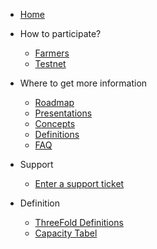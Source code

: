 * [Home](/)
* How to participate?
  * [Farmers](/tf_farming/README.md)
  * [Testnet](/testnet/README.md)

* Where to get more information
  * [Roadmap](/roadmap/readme.md)
  * [Presentations](/presentations/README.md)
  * [Concepts](/concepts/README.md)
  * [Definitions](/definitions/README.md)
  * [FAQ](/faq/README.md)
* Support
  * [Enter a support ticket](/support/README.md)

* Definition
  * [ThreeFold Definitions](/defintions/README.md)
   * [Capacity Tabel](concepts/capacity_types.md)

